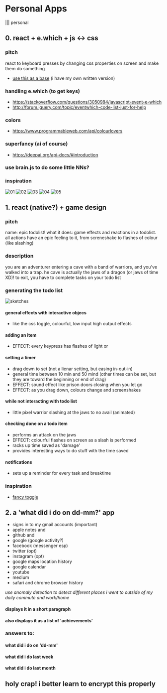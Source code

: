 # Personal Apps
||| personal

## 0. react + e.which + js <-> css
### pitch
react to keyboard presses by changing css properties on screen and make them do something

- [use this as a base](https://github.com/developit/preact-todomvc/blob/master/src/app/item.js) (i have my own written version)


### handling e.which (to get keys)
- https://stackoverflow.com/questions/3050984/javascript-event-e-which
- http://forum.jquery.com/topic/eventwhich-code-list-just-for-help

### colors
- https://www.programmableweb.com/api/colourlovers

### superfancy (ai of course)
- https://deepai.org/api-docs/#introduction

### use brain.js to do some little NNs?

### inspiration
![01](./images/01.png)
![02](./images/02.png)
![03](./images/03.png)
![04](./images/04.png)
![05](./images/05.png)


## 1. react (native?) + game design
### pitch
name: epic todolist!
what it does: game effects and reactions in a todolist. all actions have an epic feeling to it, from screneshake to flashes of colour (like slashing)

### description
you are an adventurer entering a cave with a band of warriors, and you've walked into a trap. he cave is actually the jaws of a dragon (or jaws of time XD)! to exit, you have to complete tasks on your todo list

### generating the todo list

![sketches](./images/epic-todolist-01.JPG)


#### general effects with interactive objecs
- like the css toggle, colourful, low input high output effects

#### adding an item
- EFFECT: every keypress has flashes of light or 

#### setting a timer
- drag down to set (not a lienar setting, but easing in-out-in)
- general time between 10 min and 50 mind (other times can be set, but they are toward the beginning or end of drag)
- EFFECT: sound effect like prison doors closing when you let go
- EFFECT: as you drag down, colours change and screenshakes

#### while not interacting with todo list
- little pixel warrior slashing at the jaws to no avail (animated)

#### checking done on a todo item
- performs an attack on the jaws
- EFFECT: colourful flashes on screen as a slash is performed
- racks up time saved as 'damage'
- provides interesting ways to do stuff with the time saved

#### notifications
- sets up a reminder for every task and breaktime

### inspiration
- [fancy toggle](https://codepen.io/panzerstadt/pen/YarQrp)

## 2. a 'what did i do on dd-mm?' app
- signs in to my gmail accounts (important)
- apple notes and 
- github and 
- google (google activity?)
- facebook (messenger esp)
- twitter (opt)
- instagram (opt)
- google maps location history
- google calendar
- youtube
- medium
- safari and chrome browser history

*use anomaly detection to detect different places i went to outside of my daily commute and work/home*

#### displays it in a short paragraph
#### also displays it as a list of 'achievements'

### answers to:
#### what did i do on 'dd-mm'
#### what did i do last week
#### what did i do last month


## holy crap! i better learn to encrypt this properly
